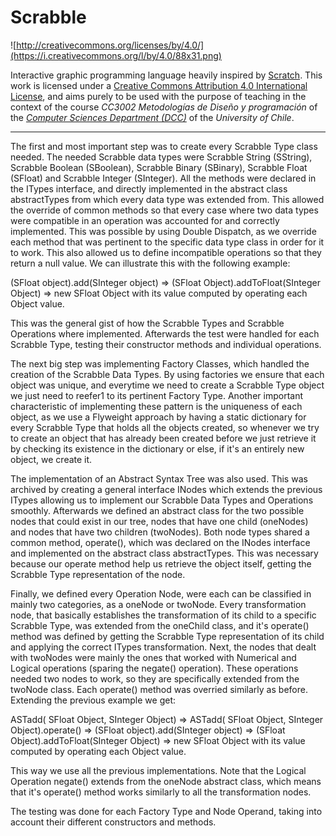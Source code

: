 # Scrabble

![http://creativecommons.org/licenses/by/4.0/](https://i.creativecommons.org/l/by/4.0/88x31.png)

Interactive graphic programming language heavily inspired by 
[Scratch](https://scratch.mit.edu).
This work is licensed under a
[Creative Commons Attribution 4.0 International License](http://creativecommons.org/licenses/by/4.0/), 
and aims purely to be used with the purpose of teaching in the context of the course 
_CC3002 Metodologías de Diseño y programación_ of the 
[_Computer Sciences Department (DCC)_](https://www.dcc.uchile.cl) of the 
_University of Chile_.

---

The first and most important step was to create every Scrabble Type class needed. The needed Scrabble data types were 
Scrabble String (SString), Scrabble Boolean (SBoolean), Scrabble Binary (SBinary), Scrabble Float (SFloat) and 
Scrabble Integer (SInteger). All the methods were declared in the ITypes interface, and directly implemented in the 
abstract class abstractTypes from which every data type was extended from. This allowed the override of common methods
so that every case where two data types were compatible in an operation was accounted for and correctly implemented. 
This was possible by using Double Dispatch, as we override each method that was pertinent to the specific data type 
class in order for it to work. This also allowed us to define incompatible operations so that they return a null value.
We can illustrate this with the following example:

(SFloat object).add(SInteger object) => (SFloat Object).addToFloat(SInteger Object)
=> new SFloat Object with its value computed by operating each Object value.

This was the general gist of how the Scrabble Types and Scrabble Operations where implemented. Afterwards 
the test were handled for each Scrabble Type, testing their constructor methods and individual operations.

The next big step was implementing Factory Classes, which handled the creation of the Scrabble Data Types. By using 
factories we ensure that each object was unique, and everytime we need to create a Scrabble Type object we just need 
to reefer1 to its pertinent Factory Type. Another important characteristic of implementing these pattern is the uniqueness
of each object, as we use a Flyweight approach by having a static dictionary for every Scrabble Type that holds all the 
objects created, so whenever we try to create an object that has already been created before we just retrieve it by 
checking its existence in the dictionary or else, if it's an entirely new object, we create it.

The implementation of an Abstract Syntax Tree was also used. This was archived by creating a general interface INodes
which extends the previous ITypes allowing us to implement our Scrabble Data Types and Operations smoothly. Afterwards 
we defined an abstract class for the two possible nodes that could exist in our tree, nodes that have one child 
(oneNodes) and nodes that have two children (twoNodes). Both node types shared a common method, operate(), which was
declared on the INodes interface and implemented on the abstract class abstractTypes. This was necessary because our
operate method help us retrieve the object itself, getting the Scrabble Type representation of the node.

Finally, we defined every Operation Node, were each can be classified in mainly two categories, as a oneNode or twoNode.
Every transformation node, that basically establishes the transformation of its child to a specific Scrabble Type, was
extended from the oneChild class, and it's operate() method was defined by getting the Scrabble Type representation of 
its child and applying the correct ITypes transformation. Next, the nodes that dealt with twoNodes were mainly the ones 
that worked with Numerical and Logical operations (sparing the negate() operation). These operations needed two nodes to
work, so they are specifically extended from the twoNode class. Each operate() method was overried similarly as
before. Extending the previous example we get:

ASTadd( SFloat Object, SInteger Object) => ASTadd( SFloat Object, SInteger Object).operate() => (SFloat object).add(SInteger object) => (SFloat Object).addToFloat(SInteger Object)
=> new SFloat Object with its value computed by operating each Object value.

This way we use all the previous implementations. Note that the Logical Operation negate() extends from the 
oneNode abstract class, which means that it's operate() method works similarly to all the transformation nodes.

The testing was done for each Factory Type and Node Operand, taking into account their different constructors and methods.